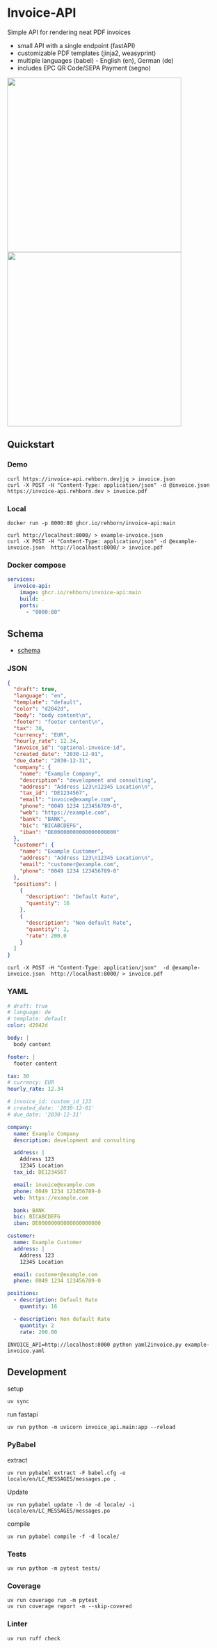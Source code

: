 # Invoice-API

Simple API for rendering neat PDF invoices

- small API with a single endpoint (fastAPI)
- customizable PDF templates (jinja2, weasyprint)
- multiple languages (babel) - English (en), German (de)
- includes EPC QR Code/SEPA Payment (segno)


<img src="example-invoice-en.png" height="400px" /> <img src="example-invoice-de.png" height="400px" />

## Quickstart

### Demo
```shell
curl https://invoice-api.rehborn.dev|jq > invoice.json
curl -X POST -H "Content-Type: application/json" -d @invoice.json https://invoice-api.rehborn.dev > invoice.pdf
```

### Local

```shell
docker run -p 8000:80 ghcr.io/rehborn/invoice-api:main
```
```shell
curl http://localhost:8000/ > example-invoice.json
curl -X POST -H "Content-Type: application/json" -d @example-invoice.json  http://localhost:8000/ > invoice.pdf
```

### Docker compose
```yaml
services:
  invoice-api:
    image: ghcr.io/rehborn/invoice-api:main
    build: .
    ports:
      - "8000:80"
```

## Schema

- [schema](src/schema.py)

### JSON
```json
{
  "draft": true,
  "language": "en",
  "template": "default",
  "color": "d2042d",
  "body": "body content\n",
  "footer": "footer content\n",
  "tax": 30,
  "currency": "EUR",
  "hourly_rate": 12.34,
  "invoice_id": "optional-invoice-id",
  "created_date": "2030-12-01",
  "due_date": "2030-12-31",
  "company": {
    "name": "Example Company",
    "description": "development and consulting",
    "address": "Address 123\n12345 Location\n",
    "tax_id": "DE1234567",
    "email": "invoice@example.com",
    "phone": "0049 1234 123456789-0",
    "web": "https://example.com",
    "bank": "BANK",
    "bic": "BICABCDEFG",
    "iban": "DE00000000000000000000"
  },
  "customer": {
    "name": "Example Customer",
    "address": "Address 123\n12345 Location\n",
    "email": "customer@example.com",
    "phone": "0049 1234 123456789-0"
  },
  "positions": [
    {
      "description": "Default Rate",
      "quantity": 16
    },
    {
      "description": "Non default Rate",
      "quantity": 2,
      "rate": 200.0
    }
  ]
}
```

```shell
curl -X POST -H "Content-Type: application/json"  -d @example-invoice.json  http://localhost:8000/ > invoice.pdf
```

### YAML

```yaml
# draft: true
# language: de
# template: default
color: d2042d

body: |
  body content

footer: | 
  footer content

tax: 30
# currency: EUR
hourly_rate: 12.34

# invoice_id: custom_id_123
# created_date: '2030-12-01'
# due_date: '2030-12-31'

company:
  name: Example Company
  description: development and consulting

  address: |
    Address 123
    12345 Location
  tax_id: DE1234567

  email: invoice@example.com
  phone: 0049 1234 123456789-0
  web: https://example.com

  bank: BANK
  bic: BICABCDEFG
  iban: DE00000000000000000000

customer:
  name: Example Customer
  address: |
    Address 123
    12345 Location

  email: customer@example.com
  phone: 0049 1234 123456789-0

positions:
  - description: Default Rate
    quantity: 16

  - description: Non default Rate
    quantity: 2
    rate: 200.00
```

```shell
INVOICE_API=http://localhost:8000 python yaml2invoice.py example-invoice.yaml
``` 


## Development

setup
```shell
uv sync
```

run fastapi
```shell
uv run python -m uvicorn invoice_api.main:app --reload
```

### PyBabel

extract
```shell
uv run pybabel extract -F babel.cfg -o locale/en/LC_MESSAGES/messages.po .
```

Update
```shell
uv run pybabel update -l de -d locale/ -i locale/en/LC_MESSAGES/messages.po
```

compile 
```shell
uv run pybabel compile -f -d locale/
```

### Tests

```shell
uv run python -m pytest tests/
```

### Coverage
```shell
uv run coverage run -m pytest
uv run coverage report -m --skip-covered
``` 

### Linter
```shell
uv run ruff check
```
